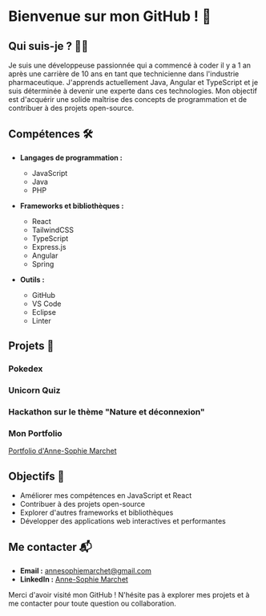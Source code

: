 # Bienvenue sur mon GitHub ! 👋

## Qui suis-je ? 🙋‍♀️

Je suis une développeuse passionnée qui a commencé à coder il y a 1 an après une carrière de 10 ans en tant que technicienne dans l'industrie pharmaceutique. J'apprends actuellement Java, Angular et TypeScript et je suis déterminée à devenir une experte dans ces technologies. Mon objectif est d'acquérir une solide maîtrise des concepts de programmation et de contribuer à des projets open-source.

## Compétences 🛠️

- **Langages de programmation :**
  - JavaScript
  - Java
  - PHP

- **Frameworks et bibliothèques :**
  - React
  - TailwindCSS
  - TypeScript
  - Express.js
  - Angular
  - Spring

- **Outils :**
  - GitHub
  - VS Code
  - Eclipse
  - Linter

## Projets 🚀

### Pokedex
### Unicorn Quiz 
### Hackathon sur le thème  "Nature et déconnexion"
### Mon Portfolio 
[Portfolio d'Anne-Sophie Marchet](https://portfolio-annesophie-marchet.vercel.app/)

## Objectifs 🎯

- Améliorer mes compétences en JavaScript et React
- Contribuer à des projets open-source
- Explorer d'autres frameworks et bibliothèques
- Développer des applications web interactives et performantes

## Me contacter 📬

- **Email :** annesophiemarchet@gmail.com
- **LinkedIn :** [Anne-Sophie Marchet](https://www.linkedin.com/in/anne-sophie-marchet-3a9a58269/)

Merci d'avoir visité mon GitHub ! N'hésite pas à explorer mes projets et à me contacter pour toute question ou collaboration.

<p align="center">
  <br/>
  <a href="mailto:annesophiemarchet@gmail.com">
    <img alt="email" height="50px" width="50px" src="https://png.pngtree.com/png-clipart/20190516/original/pngtree-email-vector-icon-png-image
